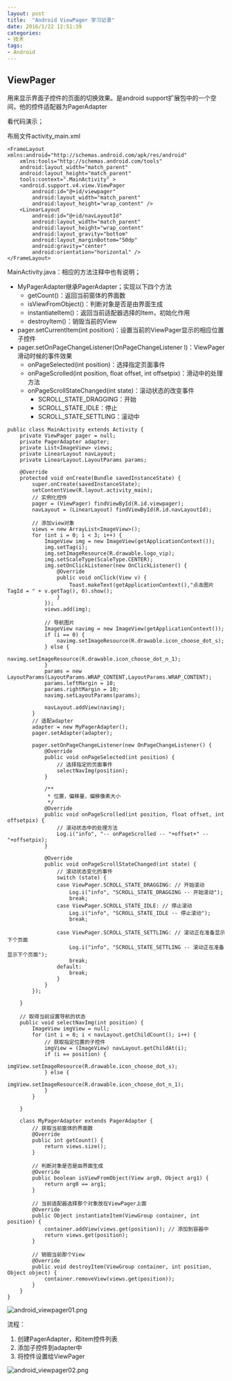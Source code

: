 ```yaml
---
layout: post
title:  "Android ViewPager 学习记录"
date: 2016/1/22 12:51:39  
categories:
- 技术
tags:
- Android
---
```




## ViewPager
用来显示界面子控件的页面的切换效果。是android support扩展包中的一个空间，他的控件适配器为PagerAdapter

看代码演示；

布局文件activity_main.xml

	<FrameLayout xmlns:android="http://schemas.android.com/apk/res/android"
	    xmlns:tools="http://schemas.android.com/tools"
	    android:layout_width="match_parent"
	    android:layout_height="match_parent"
	    tools:context=".MainActivity" >
	    <android.support.v4.view.ViewPager
	        android:id="@+id/viewpager"
	        android:layout_width="match_parent"
	        android:layout_height="wrap_content" />
	    <LinearLayout
	        android:id="@+id/navLayoutId"
	        android:layout_width="match_parent"
	        android:layout_height="wrap_content"
	        android:layout_gravity="bottom"
	        android:layout_marginBottom="50dp"
	        android:gravity="center"
	        android:orientation="horizontal" />
	</FrameLayout>

MainActivity.java：相应的方法注释中也有说明；

- MyPagerAdapter继承PagerAdapter；实现以下四个方法
	- getCount()：返回当前窗体的界面数
	- isViewFromObject()：判断对象是否是由界面生成
	- instantiateItem()：返回当前适配器选择的Item，初始化作用
	- destroyItem()：销毁当前的View
- pager.setCurrentItem(int position)：设置当前的ViewPager显示的相应位置子控件
- pager.setOnPageChangeListener(OnPageChangeListener l)：ViewPager滑动时候的事件效果
	- onPageSelected(int position)：选择指定页面事件
	- onPageScrolled(int position, float offset, int offsetpix)：滑动中的处理方法
	- onPageScrollStateChanged(int state)：滚动状态的改变事件
		- SCROLL_STATE_DRAGGING：开始
		- SCROLL_STATE_IDLE：停止
		- SCROLL_STATE_SETTLING：滚动中

<nobr/>

	public class MainActivity extends Activity {
		private ViewPager pager = null;
		private PagerAdapter adapter;
		private List<ImageView> views;
		private LinearLayout navLayout;
		private LinearLayout.LayoutParams params;
	
		@Override
		protected void onCreate(Bundle savedInstanceState) {
			super.onCreate(savedInstanceState);
			setContentView(R.layout.activity_main);
			// 实例化控件
			pager = (ViewPager) findViewById(R.id.viewpager);
			navLayout = (LinearLayout) findViewById(R.id.navLayoutId);
	
			// 添加view对象
			views = new ArrayList<ImageView>();
			for (int i = 0; i < 3; i++) {
				ImageView img = new ImageView(getApplicationContext());
				img.setTag(i);
				img.setImageResource(R.drawable.logo_vip);
				img.setScaleType(ScaleType.CENTER);
				img.setOnClickListener(new OnClickListener() {
					@Override
					public void onClick(View v) {
						Toast.makeText(getApplicationContext(),"点击图片TagId = " + v.getTag(), 0).show();
					}
				});
				views.add(img);
	
				// 导航图片
				ImageView navimg = new ImageView(getApplicationContext());
				if (i == 0) {
					navimg.setImageResource(R.drawable.icon_choose_dot_s);
				} else {
					navimg.setImageResource(R.drawable.icon_choose_dot_n_1);
				}
				params = new LayoutParams(LayoutParams.WRAP_CONTENT,LayoutParams.WRAP_CONTENT);
				params.leftMargin = 10;
				params.rightMargin = 10;
				navimg.setLayoutParams(params);
	
				navLayout.addView(navimg);
			}
			// 适配adapter
			adapter = new MyPagerAdapter();
			pager.setAdapter(adapter);
	
			pager.setOnPageChangeListener(new OnPageChangeListener() {
				@Override
				public void onPageSelected(int position) {
					// 选择指定的页面事件
					selectNavImg(position);
				}
	
				/**
				 * 位置，偏移量，偏移像素大小
				 */
				@Override
				public void onPageScrolled(int position, float offset, int offsetpix) {
					// 滚动状态中的处理方法
					Log.i("info", "-- onPageScrolled -- "+offset+" -- "+offsetpix);
				}
	
				@Override
				public void onPageScrollStateChanged(int state) {
					// 滚动状态变化的事件
					switch (state) {
					case ViewPager.SCROLL_STATE_DRAGGING: // 开始滚动
						Log.i("info", "SCROLL_STATE_DRAGGING -- 开始滚动");
						break;
					case ViewPager.SCROLL_STATE_IDLE: // 停止滚动
						Log.i("info", "SCROLL_STATE_IDLE -- 停止滚动");
						break;
	
					case ViewPager.SCROLL_STATE_SETTLING: // 滚动正在准备显示下个页面
						Log.i("info", "SCROLL_STATE_SETTLING -- 滚动正在准备显示下个页面");
						break;
					default:
						break;
					}
				}
			});
	
		}
	
		// 取得当前设置导航的状态
		public void selectNavImg(int position) {
			ImageView imgView = null;
			for (int i = 0; i < navLayout.getChildCount(); i++) {
				// 获取指定位置的子控件
				imgView = (ImageView) navLayout.getChildAt(i);
				if (i == position) {
					imgView.setImageResource(R.drawable.icon_choose_dot_s);
				} else {
					imgView.setImageResource(R.drawable.icon_choose_dot_n_1);
				}
			}
	
		}
	
		class MyPagerAdapter extends PagerAdapter {
			// 获取当前窗体的界面数
			@Override
			public int getCount() {
				return views.size();
			}
	
			// 判断对象是否是由界面生成
			@Override
			public boolean isViewFromObject(View arg0, Object arg1) {
				return arg0 == arg1;
			}
	
			// 当前适配器选择那个对象放在ViewPager上面
			@Override
			public Object instantiateItem(ViewGroup container, int position) {
				container.addView(views.get(position)); // 添加到容器中
				return views.get(position);
			}
	
			// 销毁当前那个View
			@Override
			public void destroyItem(ViewGroup container, int position, Object object) {
				container.removeView(views.get(position));
			}
		}
	}



![android_viewpager01.png]({{site.baseurl}}/public/img/android_viewpager01.png)

流程：

1. 创建PagerAdapter，和item控件列表
2. 添加子控件到adapter中
3. 将控件设置给ViewPager

![android_viewpager02.png]({{site.baseurl}}/public/img/android_viewpager02.png)


